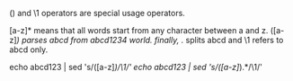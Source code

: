 () and \1 operators are special usage operators.

[a-z]* means that all words start from any character between a and z.
\([a-z]*\) parses abcd from abcd1234 world.
finally, .* splits abcd and \1 refers to abcd only.

echo abcd123 | sed 's/\([a-z]*\)/\1/'
echo abcd123 | sed 's/\([a-z]*\).*/\1/'
